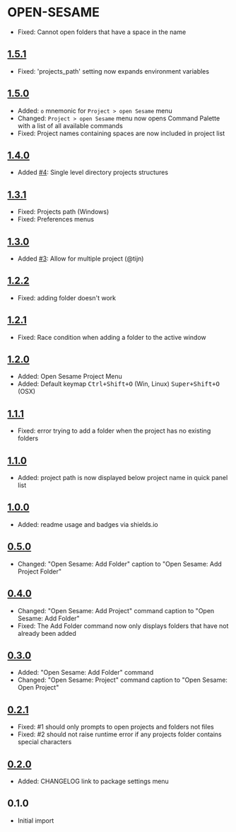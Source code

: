 # OPEN-SESAME

* Fixed: Cannot open folders that have a space in the name

## [1.5.1]

* Fixed: 'projects_path' setting now expands environment variables

## [1.5.0]

* Added: `o` mnemonic for `Project > open Sesame` menu
* Changed: `Project > open Sesame` menu now opens Command Palette with a list of all available commands
* Fixed: Project names containing spaces are now included in project list

## [1.4.0]

* Added [#4](https://github.com/gerardroche/sublime-open-sesame/issues/4): Single level directory projects structures

## [1.3.1]

* Fixed: Projects path (Windows)
* Fixed: Preferences menus

## [1.3.0]

* Added [#3](https://github.com/gerardroche/sublime-open-sesame/pull/3): Allow for multiple project (@tijn)

## [1.2.2]

* Fixed: adding folder doesn't work

## [1.2.1]

* Fixed: Race condition when adding a folder to the active window

## [1.2.0]

* Added: Open Sesame Project Menu
* Added: Default keymap <kbd>Ctrl+Shift+O</kbd> (Win, Linux) <kbd>Super+Shift+O</kbd> (OSX)

## [1.1.1]

* Fixed: error trying to add a folder when the project has no existing folders

## [1.1.0]

* Added: project path is now displayed below project name in quick panel list

## [1.0.0]

* Added: readme usage and badges via shields.io

## [0.5.0]

* Changed: "Open Sesame: Add Folder" caption to "Open Sesame: Add Project Folder"

## [0.4.0]

* Changed: "Open Sesame: Add Project" command caption to "Open Sesame: Add Folder"
* Fixed: The Add Folder command now only displays folders that have not already been added

## [0.3.0]

* Added: "Open Sesame: Add Folder" command
* Changed: "Open Sesame: Project" command caption to "Open Sesame: Open Project"

## [0.2.1]

* Fixed: #1 should only prompts to open projects and folders not files
* Fixed: #2 should not raise runtime error if any projects folder contains special characters

## [0.2.0]

* Added: CHANGELOG link to package settings menu

## 0.1.0

* Initial import

[1.5.1]: https://github.com/gerardroche/sublime-open-sesame/compare/1.5.0...1.5.1
[1.5.0]: https://github.com/gerardroche/sublime-open-sesame/compare/1.4.0...1.5.0
[1.4.0]: https://github.com/gerardroche/sublime-open-sesame/compare/1.3.1...1.4.0
[1.3.1]: https://github.com/gerardroche/sublime-open-sesame/compare/1.3.0...1.3.1
[1.3.0]: https://github.com/gerardroche/sublime-open-sesame/compare/1.2.2...1.3.0
[1.2.2]: https://github.com/gerardroche/sublime-open-sesame/compare/1.2.1...1.2.2
[1.2.1]: https://github.com/gerardroche/sublime-open-sesame/compare/1.2.0...1.2.1
[1.2.0]: https://github.com/gerardroche/sublime-open-sesame/compare/1.1.1...1.2.0
[1.1.1]: https://github.com/gerardroche/sublime-open-sesame/compare/1.1.0...1.1.1
[1.1.0]: https://github.com/gerardroche/sublime-open-sesame/compare/1.0.0...1.1.0
[1.0.0]: https://github.com/gerardroche/sublime-open-sesame/compare/0.5.0...1.0.0
[0.5.0]: https://github.com/gerardroche/sublime-open-sesame/compare/0.4.0...0.5.0
[0.4.0]: https://github.com/gerardroche/sublime-open-sesame/compare/0.3.0...0.4.0
[0.3.0]: https://github.com/gerardroche/sublime-open-sesame/compare/0.2.0...0.3.0
[0.2.1]: https://github.com/gerardroche/sublime-open-sesame/compare/0.2.0...0.2.1
[0.2.0]: https://github.com/gerardroche/sublime-open-sesame/compare/0.1.0...0.2.0
